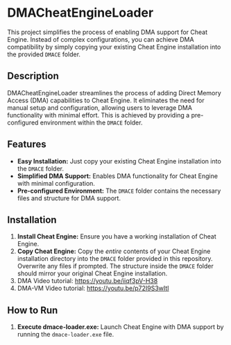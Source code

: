 # DMACheatEngineLoader

This project simplifies the process of enabling DMA support for Cheat Engine.  Instead of complex configurations, you can achieve DMA compatibility by simply copying your existing Cheat Engine installation into the provided `DMACE` folder.

## Description

DMACheatEngineLoader streamlines the process of adding Direct Memory Access (DMA) capabilities to Cheat Engine. It eliminates the need for manual setup and configuration, allowing users to leverage DMA functionality with minimal effort.  This is achieved by providing a pre-configured environment within the `DMACE` folder.

## Features

* **Easy Installation:**  Just copy your existing Cheat Engine installation into the `DMACE` folder.
* **Simplified DMA Support:** Enables DMA functionality for Cheat Engine with minimal configuration.
* **Pre-configured Environment:**  The `DMACE` folder contains the necessary files and structure for DMA support.

## Installation

1. **Install Cheat Engine:** Ensure you have a working installation of Cheat Engine.
2. **Copy Cheat Engine:** Copy the *entire* contents of your Cheat Engine installation directory into the `DMACE` folder provided in this repository.  Overwrite any files if prompted.  The structure inside the `DMACE` folder should mirror your original Cheat Engine installation.
3. DMA Video tutorial: https://youtu.be/iiqf3pV-H38
4. DMA-VM Video tutorial: https://youtu.be/p72I9S3wItI

## How to Run

1. **Execute dmace-loader.exe:** Launch Cheat Engine with DMA support by running the `dmace-loader.exe` file.
